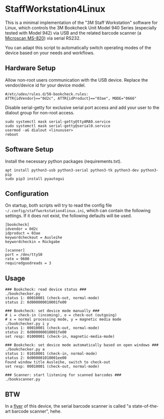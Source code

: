 # StaffWorkstation4Linux
This is a minimal implementation of the "3M Staff Workstation" software for Linux, which controls the 3M Bookcheck Unit Model 940 Series (especially tested with Model 942) via USB and the related barcode scanner (a [Microscan MS-820](https://files.microscan.com/downloadcenter/ms820manual.pdf)) via serial RS232.

You can adapt this script to automatically switch operating modes of the device based on your needs and workflows.

## Hardware Setup
Allow non-root users communication with the USB device. Replace the vendor/device id for your device model.

```
#/etc/udev/rules.d/50-bookcheck.rules:
ATTR{idVendor}=="0d2c", ATTR{idProduct}=="03ae", MODE="0666"
```

Disable serial-getty for exclusive serial port access and add your user to the dialout group for non-root access.
```
sudo systemctl mask serial-getty@ttyAMA0.service
sudo systemctl mask serial-getty@serial0.service
usermod -aG dialout <linuxuser>
reboot
```

## Software Setup
Install the necessary python packages (requirements.txt).
```
apt install python3-usb python3-serial python3-tk python3-dev python3-pip
sudo pip3 install pyautogui
```

## Configuration
On startup, both scripts will try to read the config file `~/.config/staffworkstation4linux.ini`, which can contain the following settings. If it does not exist, the following defaults will be used.
```
[bookcheck]
idvendor = 0d2c
idproduct = 03ae
keywordcheckout = Ausleihe
keywordcheckin = Rückgabe

[scanner]
port = /dev/ttyS0
rate = 9600
requiredgoodreads = 3
```

## Usage
```
### Bookcheck: read device status ###
./bookchecker.py
status 1: 00010001 (check-out, normal-mode)
status 2: 0d000000010001fe00

### Bookcheck: set device mode manually ###
# i = check-in (incoming), o = check-out (outgoing)
# x = normal processing mode, y = magnetic media mode
./bookchecker.py i y
status 1: 00010001 (check-out, normal-mode)
status 2: 0d000000010001fe00
set resp: 01000001 (check-in, magnetic-media-mode)

### Bookcheck: set device mode automatically based on open windows ###
./bookchecker.py a
status 1: 01010001 (check-in, normal-mode)
status 2: 0d000001010001ee00
Found window title Ausleihe, switch to check-out
set resp: 00010001 (check-out, normal-mode)

### Scanner: start listening for scanned barcodes ###
./bookscanner.py
```

## BTW
In a [flyer](https://multimedia.3m.com/mws/media/602271O/940-series-bookcheck.pdf) of this device, the serial barcode scanner is called "a state-of-the-art barcode scanner", hehe.
